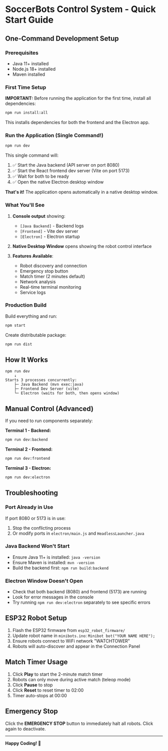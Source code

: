 # SoccerBots Control System - Quick Start Guide

## One-Command Development Setup

### Prerequisites
- Java 11+ installed
- Node.js 18+ installed
- Maven installed

### First Time Setup

**IMPORTANT:** Before running the application for the first time, install all dependencies:

```bash
npm run install:all
```

This installs dependencies for both the frontend and the Electron app.

### Run the Application (Single Command!)

```bash
npm run dev
```

This single command will:
1. ✅ Start the Java backend (API server on port 8080)
2. ✅ Start the React frontend dev server (Vite on port 5173)
3. ✅ Wait for both to be ready
4. ✅ Open the native Electron desktop window

**That's it!** The application opens automatically in a native desktop window.

### What You'll See

1. **Console output** showing:
   - `[Java Backend]` - Backend logs
   - `[Frontend]` - Vite dev server
   - `[Electron]` - Electron startup

2. **Native Desktop Window** opens showing the robot control interface

3. **Features Available**:
   - Robot discovery and connection
   - Emergency stop button
   - Match timer (2 minutes default)
   - Network analysis
   - Real-time terminal monitoring
   - Service logs

### Production Build

Build everything and run:
```bash
npm start
```

Create distributable package:
```bash
npm run dist
```

## How It Works

```
npm run dev
    ↓
Starts 3 processes concurrently:
    ├─ Java Backend (mvn exec:java)
    ├─ Frontend Dev Server (vite)
    └─ Electron (waits for both, then opens window)
```

## Manual Control (Advanced)

If you need to run components separately:

**Terminal 1 - Backend:**
```bash
npm run dev:backend
```

**Terminal 2 - Frontend:**
```bash
npm run dev:frontend
```

**Terminal 3 - Electron:**
```bash
npm run dev:electron
```

## Troubleshooting

### Port Already in Use
If port 8080 or 5173 is in use:
1. Stop the conflicting process
2. Or modify ports in `electron/main.js` and `HeadlessLauncher.java`

### Java Backend Won't Start
- Ensure Java 11+ is installed: `java -version`
- Ensure Maven is installed: `mvn -version`
- Build the backend first: `npm run build:backend`

### Electron Window Doesn't Open
- Check that both backend (8080) and frontend (5173) are running
- Look for error messages in the console
- Try running `npm run dev:electron` separately to see specific errors

## ESP32 Robot Setup

1. Flash the ESP32 firmware from `esp32_robot_firmware/`
2. Update robot name in `minibots.ino`: `Minibot bot("YOUR NAME HERE");`
3. Ensure robots connect to WiFi network "WATCHTOWER"
4. Robots will auto-discover and appear in the Connection Panel

## Match Timer Usage

1. Click **Play** to start the 2-minute match timer
2. Robots can only move during active match (teleop mode)
3. Click **Pause** to stop
4. Click **Reset** to reset timer to 02:00
5. Timer auto-stops at 00:00

## Emergency Stop

Click the **EMERGENCY STOP** button to immediately halt all robots. Click again to deactivate.

---

**Happy Coding! 🤖**
